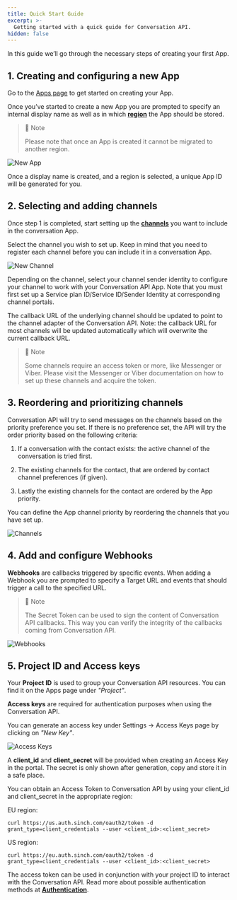 ```yaml
---
title: Quick Start Guide
excerpt: >-
  Getting started with a quick guide for Conversation API.
hidden: false
---
```


In this guide we’ll go through the necessary steps of creating your first App.

## 1. Creating and configuring a new App

Go to the [Apps page](https://dashboard.sinch.com/convapi/apps) to get started on creating your App.
 
Once you’ve started to create a new App you are prompted to specify an internal display name as well as in which [**region**](https://developers.sinch.com/docs/conversation#regions) the App should be stored. 

> 📘 Note
>
> Please note that once an App is created it cannot be migrated to another region.

![New App](images/dashboard/dashboard_new_app.png)

Once a display name is created, and a region is selected, a unique App ID will be generated for you.

## 2. Selecting and adding channels

Once step 1 is completed, start setting up the [**channels**](doc:conversation#supported-channels) you want to include in the conversation App.

Select the channel you wish to set up. Keep in mind that you need to register each channel before you can include it in a conversation App.

![New Channel](images/dashboard/dashboard_add_channels.png)

Depending on the channel, select your channel sender identity to configure your channel to work with your Conversation API App. Note that you must first set up a Service plan ID/Service ID/Sender Identity at corresponding channel portals.

The callback URL of the underlying channel should be updated to point to the channel adapter of the Conversation API. Note: the callback URL for most channels will be updated automatically which will overwrite the current callback URL.

> 📘 Note
>
> Some channels require an access token or more, like Messenger or Viber. Please visit the Messenger or Viber documentation on how to set up these channels and acquire the token.

## 3. Reordering and prioritizing channels

Conversation API will try to send messages on the channels based on the priority preference you set. If there is no preference set, the API will try the order priority based on the following criteria: 

1. If a conversation with the contact exists: the active channel of the conversation is tried first.

2. The existing channels for the contact, that are ordered by contact channel preferences (if given).

3. Lastly the existing channels for the contact are ordered by the App priority.

You can define the App channel priority by reordering the channels that you have set up.

![Channels](images/dashboard/dashboard_quick_guide_channel_prio.png)

## 4. Add and configure Webhooks

**Webhooks** are callbacks triggered by specific events. When adding a Webhook you are prompted to specify a Target URL and events that should trigger a call to the specified URL.

> 📘 Note
>
> The Secret Token can be used to sign the content of Conversation API callbacks. This way you can verify the integrity of the callbacks coming from Conversation API.

![Webhooks](images/dashboard/dashboard_quick_guide_webhooks.png)

## 5. Project ID and Access keys

Your **Project ID** is used to group your Conversation API resources. You can find it on the Apps page under *"Project"*.

**Access keys** are required for authentication purposes when using the Conversation API.

You can generate an access key under Settings -> Access Keys page by clicking on *"New Key"*.

![Access Keys](images/dashboard/dashboard_access_keys.png)

A **client_id** and **client_secret** will be provided when creating an Access Key in the portal. The secret is only shown after generation, copy and store it in a safe place. 

You can obtain an Access Token to Conversation API by using your client_id and client_secret in the appropriate region:

EU region:

```
curl https://us.auth.sinch.com/oauth2/token -d grant_type=client_credentials --user <client_id>:<client_secret>
```

US region:

```
curl https://eu.auth.sinch.com/oauth2/token -d grant_type=client_credentials --user <client_id>:<client_secret>
```

The access token can be used in conjunction with your project ID to interact with the Conversation API. Read more about possible authentication methods at [**Authentication**](doc:conversation#authentication).


